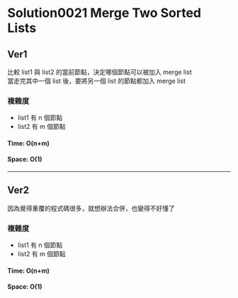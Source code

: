 # Solution0021 Merge Two Sorted Lists

## Ver1

比較 list1 與 list2 的當前節點，決定哪個節點可以被加入 merge list  
當走完其中一個 list 後，要將另一個 list 的節點都加入 merge list

### 複雜度
- list1 有 n 個節點
- list2 有 m 個節點

#### Time: O(n+m)

#### Space: O(1)

---

## Ver2

因為覺得重覆的程式碼很多，就想辦法合併，也變得不好懂了

### 複雜度
- list1 有 n 個節點
- list2 有 m 個節點

#### Time: O(n+m)

#### Space: O(1)